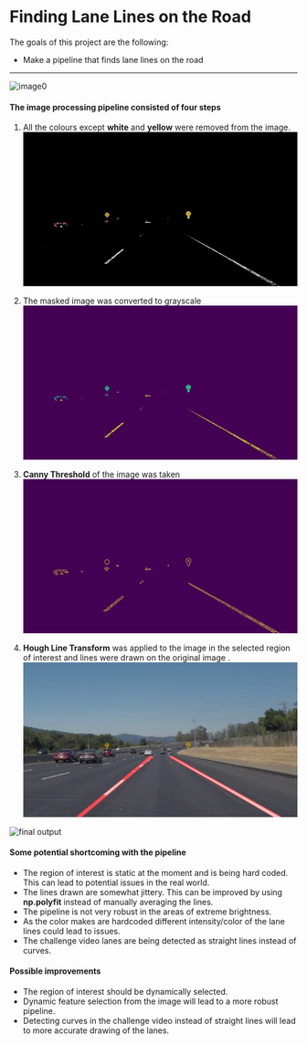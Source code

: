 # **Finding Lane Lines on the Road**



The goals  of this project are the following:

* Make a pipeline that finds lane lines on the road

---

[//]: # (Image References)

[image0]: ./test_images/solidWhiteCurve.jpg
[image1]: ./examples/white_yellow_image.jpg 
[image2]: ./examples/gray_image.jpg 
[image3]: ./examples/edges.jpg
[image4]: ./examples/final_image.jpg

![image0]

#### The image processing pipeline consisted of four steps
1. All the colours except **white** and **yellow** were removed from the image. 
![image1]

2. The masked image was converted to grayscale
![image2]

3. **Canny Threshold** of the image was taken
![image3]

4. **Hough Line Transform** was applied to the image in the selected region of interest and lines were drawn on the  original image .
![image4]


![final output](https://media.giphy.com/media/7zy01fZ1XLbdxCostX/giphy.gif)

#### Some potential shortcoming with the pipeline
- The region of interest is static at the moment and is being hard coded. This can lead to potential issues in the real world.
- The lines drawn are somewhat jittery. This can be improved by using **np.polyfit** instead of manually averaging the lines. 
- The pipeline is not very robust in the areas of extreme brightness. 
- As the color makes are hardcoded different intensity/color of the lane lines could lead to issues.
- The challenge video lanes are being detected as straight lines instead of curves.

#### Possible improvements
- The region of interest should be dynamically selected. 
- Dynamic feature selection from the image will lead to a more robust pipeline.
- Detecting curves in the challenge video instead of straight lines will lead to more accurate drawing of the lanes. 
